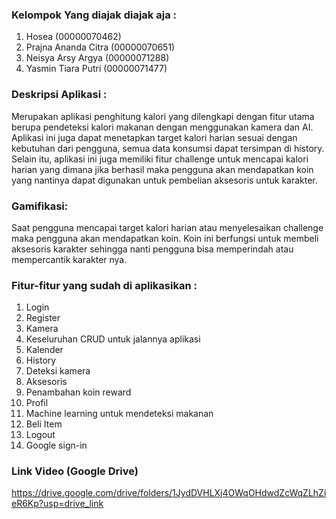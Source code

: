 ### Kelompok Yang diajak diajak aja :

1. Hosea (00000070462)
2. Prajna Ananda Citra (00000070651)
3. Neisya Arsy Argya (00000071288)
4. Yasmin Tiara Putri (00000071477)

### Deskripsi Aplikasi :

Merupakan aplikasi penghitung kalori yang dilengkapi dengan fitur utama berupa
pendeteksi kalori makanan dengan menggunakan kamera dan AI.
Aplikasi ini juga dapat menetapkan target kalori harian sesuai dengan kebutuhan
dari pengguna, semua data konsumsi dapat tersimpan di history. Selain itu,
aplikasi ini juga memiliki fitur challenge untuk mencapai kalori harian yang
dimana jika berhasil maka pengguna akan mendapatkan koin yang nantinya dapat
digunakan untuk pembelian aksesoris untuk karakter.

### Gamifikasi:

Saat pengguna mencapai target kalori harian atau menyelesaikan challenge maka
pengguna akan mendapatkan koin. Koin ini berfungsi untuk membeli aksesoris
karakter sehingga nanti pengguna bisa memperindah atau mempercantik karakter nya.

### Fitur-fitur yang sudah di aplikasikan :

1. Login
2. Register
3. Kamera
4. Keseluruhan CRUD untuk jalannya aplikasi
5. Kalender
6. History
7. Deteksi kamera
8. Aksesoris
9. Penambahan koin reward
10. Profil
11. Machine learning untuk mendeteksi makanan
12. Beli Item
13. Logout
14. Google sign-in

### Link Video (Google Drive)
https://drive.google.com/drive/folders/1JydDVHLXj4OWqOHdwdZcWqZLhZieR6Kp?usp=drive_link

